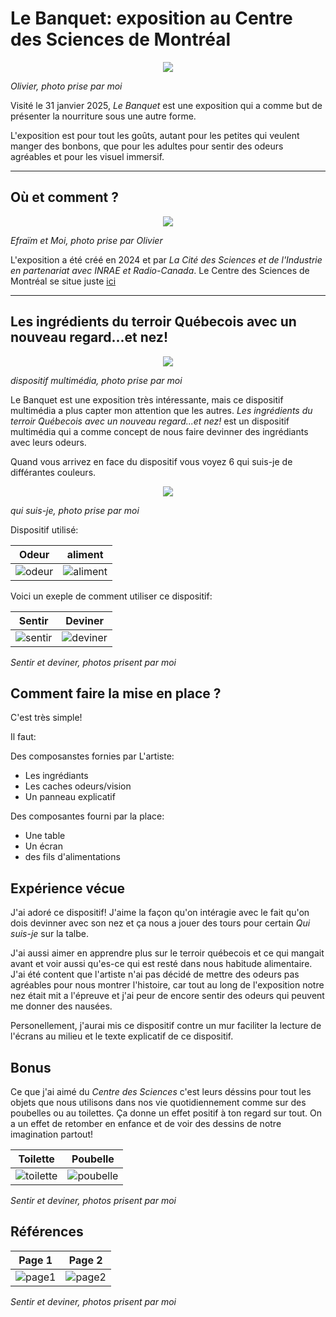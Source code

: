 # Le Banquet: exposition au Centre des Sciences de Montréal


<p align="center">
  <img src="./photos/bonne/banquet.jpg">
</p>

*Olivier, photo prise par moi*

 Visité le 31 janvier 2025, *Le Banquet* est une exposition qui a comme but de présenter la nourriture sous une autre forme. 

 L'exposition est pour tout les goûts, autant pour les petites qui veulent manger des bonbons, que pour les adultes pour sentir des odeurs agréables et pour les visuel immersif.

---

 ## Où et comment ?

 
<p align="center">
  <img src="./photos/bonne/Efra et moi.jpg">
</p>

*Efraïm et Moi, photo prise par Olivier*

L'exposition a été créé en 2024 et par *La Cité des Sciences et de l'Industrie en partenariat avec INRAE et Radio-Canada*. 
Le Centre des Sciences de Montréal se situe juste [ici](https://www.google.ca/maps/place/Centre+des+sciences+de+Montr%C3%A9al/@45.5047874,-73.5533179,17z/data=!3m1!4b1!4m6!3m5!1s0x4cc91af8afb32729:0xf341b1d10d346c12!8m2!3d45.5047874!4d-73.550743!16s%2Fm%2F047jd81?entry=ttu&g_ep=EgoyMDI1MDIxOC4wIKXMDSoASAFQAw%3D%3D)

---

## Les ingrédients du terroir Québecois avec un nouveau regard...et nez!

<p align="center">
  <img src="./photos/bonne/table.jpg">
</p>

*dispositif multimédia, photo prise par moi*

Le Banquet est une exposition très intéressante, mais ce dispositif multimédia a plus capter mon attention que les autres.
*Les ingrédients du terroir Québecois avec un nouveau regard...et nez!* est un dispositif multimédia qui a comme concept de nous faire devinner des ingrédiants avec leurs odeurs.

Quand vous arrivez en face du dispositif vous voyez 6 qui suis-je de différantes couleurs.

<p align="center">
  <img src="./photos/bonne/qui_suis-je.jpg">
</p>

*qui suis-je, photo prise par moi*

Dispositif utilisé:

Odeur | aliment
:-------------------------:|:-------------------------:
![odeur](photos/bonne/odeur.jpg)|![aliment](photos/bonne/vision.jpg)

Voici un exeple de comment utiliser ce dispositif:

Sentir | Deviner
:-------------------------:|:-------------------------:
![sentir](photos/bonne/efra_sens.jpg)|![deviner](photos/bonne/oli_wow.jpg)

*Sentir et deviner, photos prisent par moi*

## Comment faire la mise en place ?

C'est très simple!

Il faut:

Des composanstes  fornies par L'artiste:
- Les ingrédiants
- Les caches odeurs/vision
- Un panneau explicatif

Des composantes fourni par la place:
- Une table
- Un écran
- des fils d'alimentations

## Expérience vécue

J'ai adoré ce dispositif! J'aime la façon qu'on intéragie avec le fait qu'on dois devinner avec son nez et ça nous a jouer des tours pour certain *Qui suis-je* sur la talbe.

J'ai aussi aimer en apprendre plus sur le terroir québecois et ce qui mangait avant et voir aussi qu'es-ce qui est resté dans nous habitude alimentaire. J'ai été content que l'artiste n'ai pas décidé de mettre des odeurs pas agréables pour nous montrer l'histoire, car tout au long de l'exposition notre nez était mit a l'épreuve et j'ai peur de encore sentir des odeurs qui peuvent me donner des nausées.

Personellement, j'aurai mis ce dispositif contre un mur faciliter la lecture de l'écrans au milieu et le texte explicatif de ce dispositif.

## Bonus

Ce que j'ai aimé du *Centre des Sciences* c'est leurs déssins pour tout les objets que nous utilisons dans nos vie quotidiennement comme sur des poubelles ou au toilettes. Ça donne un effet positif à ton regard sur tout. On a un effet de retomber en enfance et de voir des dessins de notre imagination partout!

Toilette | Poubelle
:-------------------------:|:-------------------------:
![toilette](photos/bonne/efra.jpg)|![poubelle](photos/bonne/poubelle.jpg)

*Sentir et deviner, photos prisent par moi*

## Références 

Page 1 | Page 2
:-------------------------:|:-------------------------:
![page1](photos/bonne/page_fin.jpg)|![page2](photos/bonne/page_fin2.jpg)

*Sentir et deviner, photos prisent par moi*
